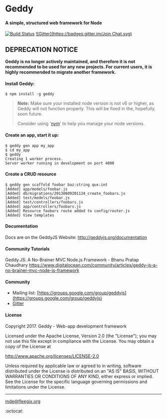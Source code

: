 # Geddy
#### A simple, structured web framework for Node

[![Build Status](https://travis-ci.org/geddy/geddy.png?branch=master)](https://travis-ci.org/geddy/geddy) [![Gitter](https://badges.gitter.im/Join Chat.svg)](https://gitter.im/geddy/geddy)

## DEPRECATION NOTICE
**Geddy is no longer actively maintained, and therefore it is not recommended to be used for any new projects. For current users, it is highly recommended to migrate another framework.**

#### Install Geddy:

```
$ npm install -g geddy
```

> **Note:**
> Make sure your installed node version is not v6 or higher, as Geddy will not function properly. This will be fixed in the, hopefully, soon future.
>
> Consider using '[nvm](https://github.com/creationix/nvm)' to help you manage your node versions.

#### Create an app, start it up:

```
$ geddy gen app my_app
$ cd my_app
$ geddy
Creating 1 worker process.
Server worker running in development on port 4000
```

#### Create a CRUD resource

```
$ geddy gen scaffold foobar baz:string qux:int
[Added] app/models/foobar.js
[Added] db/migrations/20130809201124_create_foobars.js
[Added] test/models/foobar.js
[Added] test/controllers/foobars.js
[Added] app/controllers/foobars.js
[Added] Resource foobars route added to config/router.js
[Added] View templates
```

#### Documentation

Docs are on the GeddyJS Website: http://geddyjs.org/documentation

#### Community Tutorials

Geddy.JS: A No-Brainer MVC Node.js Framework - Bhanu Pratap Chaudhary
https://www.digitalocean.com/community/articles/geddy-js-a-no-brainer-mvc-node-js-framework

#### Community

* Mailing list: [https://groups.google.com/group/geddyjs](https://groups.google.com/group/geddyjs)
* [Gitter](https://gitter.im/geddy/geddy)

#### License

Copyright 2017. Geddy - Web-app development framework

Licensed under the Apache License, Version 2.0 (the "License");
you may not use this file except in compliance with the License.
You may obtain a copy of the License at

http://www.apache.org/licenses/LICENSE-2.0

Unless required by applicable law or agreed to in writing, software
distributed under the License is distributed on an "AS IS" BASIS,
WITHOUT WARRANTIES OR CONDITIONS OF ANY KIND, either express or implied.
See the License for the specific language governing permissions and
limitations under the License.

- - -

mde@fleegix.org

:octocat:
